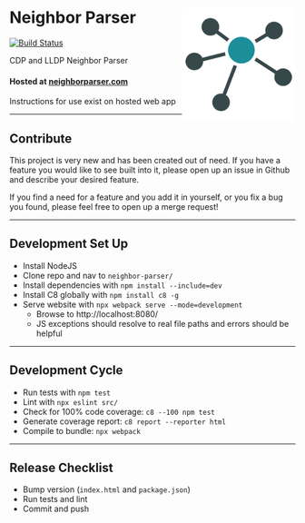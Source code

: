 # Neighbor Parser <img align="right" width="200" height="200" src="dist/static/logo.png">

[![Build Status](https://github.com/PackeTsar/neighbor-parser/actions/workflows/CI-CD.yml/badge.svg)](https://github.com/PackeTsar/neighbor-parser/actions/workflows/CI-CD.yml)

CDP and LLDP Neighbor Parser

#### Hosted at [neighborparser.com](https://neighborparser.com/)

Instructions for use exist on hosted web app


---


## Contribute

This project is very new and has been created out of need. If you have a feature you would like to see built into it, please open up an issue in Github and describe your desired feature.

If you find a need for a feature and you add it in yourself, or you fix a bug you found, please feel free to open up a merge request!


---


## Development Set Up
- Install NodeJS
- Clone repo and nav to `neighbor-parser/`
- Install dependencies with `npm install --include=dev`
- Install C8 globally with `npm install c8 -g`
- Serve website with `npx webpack serve --mode=development`
  - Browse to http://localhost:8080/
  - JS exceptions should resolve to real file paths and errors should be helpful


---


## Development Cycle
- Run tests with `npm test`
- Lint with `npx eslint src/`
- Check for 100% code coverage: `c8 --100 npm test`
- Generate coverage report: `c8 report --reporter html`
- Compile to bundle: `npx webpack`


---


## Release Checklist
- Bump version (`index.html` and `package.json`)
- Run tests and lint
- Commit and push
